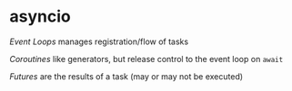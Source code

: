 asyncio
=======

_Event Loops_ manages registration/flow of tasks

_Coroutines_ like generators, but release control to the event loop on `await`

_Futures_ are the results of a task (may or may not be executed)

